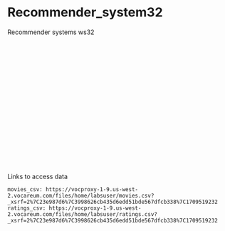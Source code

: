 # Recommender_system32
Recommender systems ws32
``` python






















```
Links to access data
```
movies_csv: https://vocproxy-1-9.us-west-2.vocareum.com/files/home/labsuser/movies.csv?_xsrf=2%7C23e987d6%7C3998626cb435d6edd51bde567dfcb338%7C1709519232
ratings_csv: https://vocproxy-1-9.us-west-2.vocareum.com/files/home/labsuser/ratings.csv?_xsrf=2%7C23e987d6%7C3998626cb435d6edd51bde567dfcb338%7C1709519232
```
